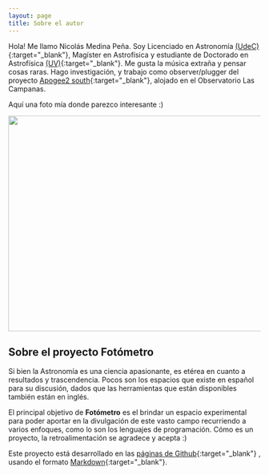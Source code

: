 ```yaml
---
layout: page
title: Sobre el autor
---
```


Hola! Me llamo Nicolás Medina Peña. Soy Licenciado en Astronomía [(UdeC)](http://www.udec.cl/pexterno/){:target="_blank"}, Magíster en Astrofísica y estudiante de Doctorado en Astrofísica [(UV)](http://uv.cl/){:target="_blank"}. Me gusta la música extraña y pensar cosas raras. 
Hago investigación, y trabajo como observer/plugger del proyecto [Apogee2 south](http://www.sdss.org/surveys/apogee-2/){:target="_blank"}, alojado en el Observatorio Las Campanas.

Aquí una foto mía donde parezco interesante :)

<img src="https://raw.githubusercontent.com/nicomedinap/nicomedinap.github.io/master/imagenes/workshop_mas_2018.jpg"
 height="430" width="600">


## Sobre el proyecto Fotómetro

Si bien la Astronomía es una ciencia apasionante, es etérea en cuanto a resultados y trascendencia. Pocos son los espacios que existe en español para su discusión, dados que las herramientas que están disponibles también están en inglés. 

El principal objetivo de **Fotómetro** es el brindar un espacio experimental para poder aportar en la divulgación de este vasto campo recurriendo a varios enfoques, como lo son los lenguajes de programación. Cómo es un proyecto, la retroalimentación se agradece y acepta :)

Este proyecto está desarrollado en las [páginas de Github](https://pages.github.com/){:target="_blank"} , usando el formato [Markdown](https://guides.github.com/features/mastering-markdown/){:target="_blank"}.
